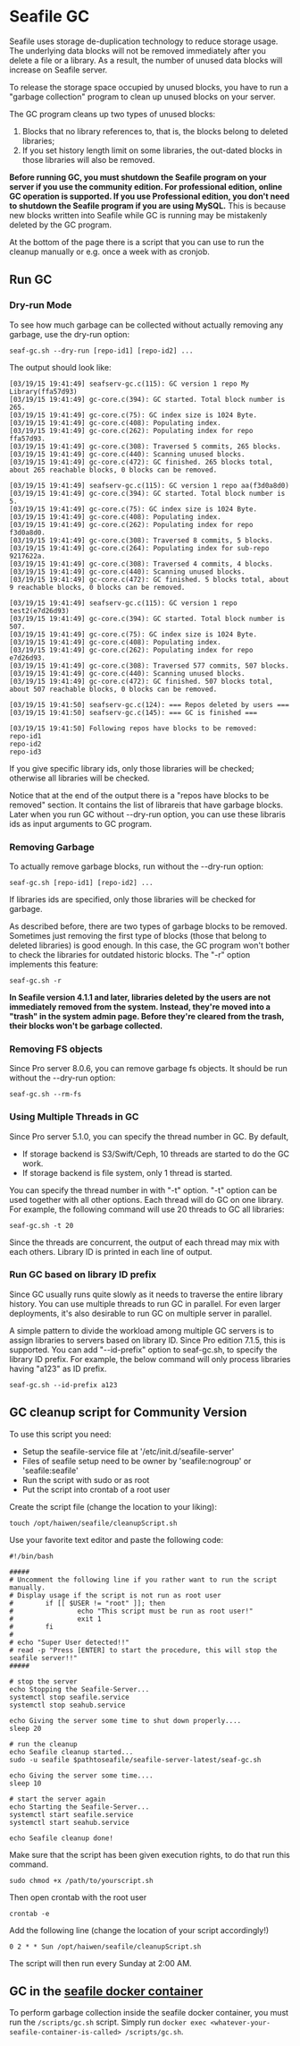 # Seafile GC

Seafile uses storage de-duplication technology to reduce storage usage. The underlying data blocks will not be removed immediately after you delete a file or a library. As a result, the number of unused data blocks will increase on Seafile server.

To release the storage space occupied by unused blocks, you have to run a
"garbage collection" program to clean up unused blocks on your server.

The GC program cleans up two types of unused blocks:

1. Blocks that no library references to, that is, the blocks belong to deleted libraries;
2. If you set history length limit on some libraries, the out-dated blocks in those libraries will also be removed.

**Before running GC, you must shutdown the Seafile program on your server if you use the community edition. For professional edition, online GC operation is supported. If you use Professional edition, you don't need to shutdown the Seafile program if you are using MySQL.**
This is because new blocks written into Seafile while GC is running may be mistakenly deleted by the GC program.

At the bottom of the page there is a script that you can use to run the cleanup manually or e.g. once a week with as cronjob.

## Run GC

### Dry-run Mode

To see how much garbage can be collected without actually removing any garbage, use the dry-run option:

```
seaf-gc.sh --dry-run [repo-id1] [repo-id2] ...

```

The output should look like:

```
[03/19/15 19:41:49] seafserv-gc.c(115): GC version 1 repo My Library(ffa57d93)
[03/19/15 19:41:49] gc-core.c(394): GC started. Total block number is 265.
[03/19/15 19:41:49] gc-core.c(75): GC index size is 1024 Byte.
[03/19/15 19:41:49] gc-core.c(408): Populating index.
[03/19/15 19:41:49] gc-core.c(262): Populating index for repo ffa57d93.
[03/19/15 19:41:49] gc-core.c(308): Traversed 5 commits, 265 blocks.
[03/19/15 19:41:49] gc-core.c(440): Scanning unused blocks.
[03/19/15 19:41:49] gc-core.c(472): GC finished. 265 blocks total, about 265 reachable blocks, 0 blocks can be removed.

[03/19/15 19:41:49] seafserv-gc.c(115): GC version 1 repo aa(f3d0a8d0)
[03/19/15 19:41:49] gc-core.c(394): GC started. Total block number is 5.
[03/19/15 19:41:49] gc-core.c(75): GC index size is 1024 Byte.
[03/19/15 19:41:49] gc-core.c(408): Populating index.
[03/19/15 19:41:49] gc-core.c(262): Populating index for repo f3d0a8d0.
[03/19/15 19:41:49] gc-core.c(308): Traversed 8 commits, 5 blocks.
[03/19/15 19:41:49] gc-core.c(264): Populating index for sub-repo 9217622a.
[03/19/15 19:41:49] gc-core.c(308): Traversed 4 commits, 4 blocks.
[03/19/15 19:41:49] gc-core.c(440): Scanning unused blocks.
[03/19/15 19:41:49] gc-core.c(472): GC finished. 5 blocks total, about 9 reachable blocks, 0 blocks can be removed.

[03/19/15 19:41:49] seafserv-gc.c(115): GC version 1 repo test2(e7d26d93)
[03/19/15 19:41:49] gc-core.c(394): GC started. Total block number is 507.
[03/19/15 19:41:49] gc-core.c(75): GC index size is 1024 Byte.
[03/19/15 19:41:49] gc-core.c(408): Populating index.
[03/19/15 19:41:49] gc-core.c(262): Populating index for repo e7d26d93.
[03/19/15 19:41:49] gc-core.c(308): Traversed 577 commits, 507 blocks.
[03/19/15 19:41:49] gc-core.c(440): Scanning unused blocks.
[03/19/15 19:41:49] gc-core.c(472): GC finished. 507 blocks total, about 507 reachable blocks, 0 blocks can be removed.

[03/19/15 19:41:50] seafserv-gc.c(124): === Repos deleted by users ===
[03/19/15 19:41:50] seafserv-gc.c(145): === GC is finished ===

[03/19/15 19:41:50] Following repos have blocks to be removed:
repo-id1
repo-id2
repo-id3

```

If you give specific library ids, only those libraries will be checked; otherwise all libraries will be checked.

Notice that at the end of the output there is a "repos have blocks to be removed" section. It contains the list of librareis that have garbage blocks. Later when you run GC without --dry-run option, you can use these libraris ids as input arguments to GC program.

### Removing Garbage

To actually remove garbage blocks, run without the --dry-run option:

```
seaf-gc.sh [repo-id1] [repo-id2] ...

```

If libraries ids are specified, only those libraries will be checked for garbage.

As described before, there are two types of garbage blocks to be removed. Sometimes just removing the first type of blocks (those that belong to deleted libraries) is good enough. In this case, the GC program won't bother to check the libraries for outdated historic blocks. The "-r" option implements this feature:

```
seaf-gc.sh -r

```

**In Seafile version 4.1.1 and later, libraries deleted by the users are not immediately removed from the system. Instead, they're moved into a "trash" in the system admin page. Before they're cleared from the trash, their blocks won't be garbage collected.**

### Removing FS objects

Since Pro server 8.0.6, you can remove garbage fs objects. It should be run without the --dry-run option:

```
seaf-gc.sh --rm-fs

```

### Using Multiple Threads in GC

Since Pro server 5.1.0, you can specify the thread number in GC. By default,

* If storage backend is S3/Swift/Ceph, 10 threads are started to do the GC work.
* If storage backend is file system, only 1 thread is started.

You can specify the thread number in with "-t" option. "-t" option can be used together with all other options. Each thread will do GC on one library. For example, the following command will use 20 threads to GC all libraries:

```
seaf-gc.sh -t 20

```

Since the threads are concurrent, the output of each thread may mix with each others. Library ID is printed in each line of output.

### Run GC based on library ID prefix

Since GC usually runs quite slowly as it needs to traverse the entire library history. You can use multiple threads to run GC in parallel. For even larger deployments, it's also desirable to run GC on multiple server in parallel.

A simple pattern to divide the workload among multiple GC servers is to assign libraries to servers based on library ID. Since Pro edition 7.1.5, this is supported. You can add "--id-prefix" option to seaf-gc.sh, to specify the library ID prefix. For example, the below command will only process libraries having "a123" as ID prefix.

```
seaf-gc.sh --id-prefix a123

```

## GC cleanup script for Community Version

To use this script you need:

* Setup the seafile-service file at '/etc/init.d/seafile-server'
* Files of seafile setup need to be owner by 'seafile:nogroup' or 'seafile:seafile'
* Run the script with sudo or as root
* Put the script into crontab of a root user

Create the script file (change the location to your liking):

```
touch /opt/haiwen/seafile/cleanupScript.sh

```

Use your favorite text editor and paste the following code:

```
#!/bin/bash

#####
# Uncomment the following line if you rather want to run the script manually.
# Display usage if the script is not run as root user
#        if [[ $USER != "root" ]]; then
#                echo "This script must be run as root user!"
#                exit 1
#        fi
#
# echo "Super User detected!!"
# read -p "Press [ENTER] to start the procedure, this will stop the seafile server!!"
#####

# stop the server
echo Stopping the Seafile-Server...
systemctl stop seafile.service
systemctl stop seahub.service

echo Giving the server some time to shut down properly....
sleep 20

# run the cleanup
echo Seafile cleanup started...
sudo -u seafile $pathtoseafile/seafile-server-latest/seaf-gc.sh

echo Giving the server some time....
sleep 10

# start the server again
echo Starting the Seafile-Server...
systemctl start seafile.service
systemctl start seahub.service

echo Seafile cleanup done!

```

Make sure that the script has been given execution rights, to do that run this command.

```
sudo chmod +x /path/to/yourscript.sh

```

Then open crontab with the root user

```
crontab -e

```

Add the following line (change the location of your script accordingly!)

```
0 2 * * Sun /opt/haiwen/seafile/cleanupScript.sh

```

The script will then run every Sunday at 2:00 AM.

## GC in the [seafile docker container](https://github.com/haiwen/seafile-docker)

To perform garbage collection inside the seafile docker container, you must run the `/scripts/gc.sh` script. Simply run `docker exec <whatever-your-seafile-container-is-called> /scripts/gc.sh`.
